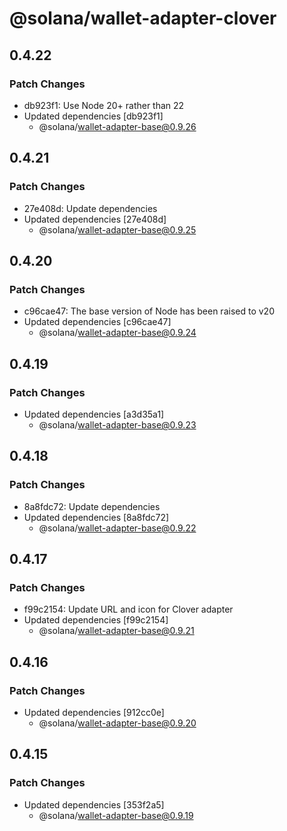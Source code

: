 # @solana/wallet-adapter-clover

## 0.4.22

### Patch Changes

- db923f1: Use Node 20+ rather than 22
- Updated dependencies [db923f1]
    - @solana/wallet-adapter-base@0.9.26

## 0.4.21

### Patch Changes

- 27e408d: Update dependencies
- Updated dependencies [27e408d]
    - @solana/wallet-adapter-base@0.9.25

## 0.4.20

### Patch Changes

- c96cae47: The base version of Node has been raised to v20
- Updated dependencies [c96cae47]
    - @solana/wallet-adapter-base@0.9.24

## 0.4.19

### Patch Changes

- Updated dependencies [a3d35a1]
    - @solana/wallet-adapter-base@0.9.23

## 0.4.18

### Patch Changes

- 8a8fdc72: Update dependencies
- Updated dependencies [8a8fdc72]
    - @solana/wallet-adapter-base@0.9.22

## 0.4.17

### Patch Changes

- f99c2154: Update URL and icon for Clover adapter
- Updated dependencies [f99c2154]
    - @solana/wallet-adapter-base@0.9.21

## 0.4.16

### Patch Changes

- Updated dependencies [912cc0e]
    - @solana/wallet-adapter-base@0.9.20

## 0.4.15

### Patch Changes

- Updated dependencies [353f2a5]
    - @solana/wallet-adapter-base@0.9.19
